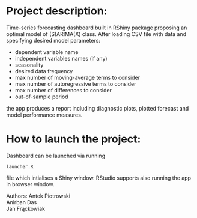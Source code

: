 # Project description:

Time-series forecasting dashboard built in RShiny package proposing an optimal model of (S)ARIMA(X) class. 
After loading CSV file with data and specifying desired model parameters:

- dependent variable name
- independent variables names (if any)
- seasonality 
- desired data frequency
- max number of moving-average terms to consider
- max number of autoregressive terms to consider
- max number of differences to consider
- out-of-sample period

the app produces a report including diagnostic plots, plotted forecast 
and model performance measures.

# How to launch the project:

Dashboard can be launched via running 
```
launcher.R 
```
file which intialises a Shiny window.
RStudio supports also running the app in browser window.

Authors:
Antek Piotrowski <br/>
Anirban Das <br/>
Jan Frąckowiak <br/>


